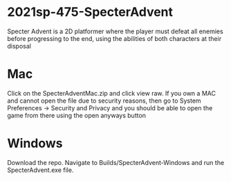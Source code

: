 # 2021sp-475-SpecterAdvent

Specter Advent is a 2D platformer where the player must defeat all enemies before progressing to the end, using the abilities of both characters at their disposal


# Mac
Click on the SpecterAdventMac.zip and click view raw. 
If you own a MAC and cannot open the file due to security reasons, then go to System Preferences -> Security and Privacy and you should be able to open the game from there using the open anyways button

# Windows
Download the repo.
Navigate to Builds/SpecterAdvent-Windows and run the SpecterAdvent.exe file. 
